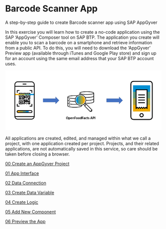 # Barcode Scanner App

A step-by-step guide to create Barcode scanner app using SAP AppGyver

In this exercise you will learn how to create a no-code application using the SAP ‘AppGyver’ Composer tool on SAP BTP. The application you create will enable you to scan a barcode on a smartphone and retrieve information from a public API. To do this, you will need to download the ‘AppGyver’ Preview app (available through iTunes and Google Play store) and sign up for an account using the same email address that your SAP BTP account uses.

![openfoodfacts](images/OpenFoodFactsDiagram.png)

All applications are created, edited, and managed within what we call a project, with one application created per project. Projects, and their related applications, are not automatically saved in this service, so care should be taken before closing a browser.

<a href="https://github.com/SAP-samples/sap-build-apps/blob/main/Workshops/front-end-applications/Bar-code-scanner-app/00%20Create%20an%20Application/readme.md"> 00 Create an AppGyver Project</a>

<a href="https://github.com/KanishkaRaghuraman/Bar-Code-Scanner-App/blob/main/01%20App%20Interface/README.md"> 01 App Interface</a>

<a href="https://github.com/KanishkaRaghuraman/Bar-Code-Scanner-App/blob/main/02%20Data%20Conenction/Readme.md"> 02 Data Connection</a>

<a href="https://github.com/KanishkaRaghuraman/Bar-Code-Scanner-App/blob/main/03%20Create%20a%20Data%20Variable/readme.md">03 Create Data Variable</a>

<a href="https://github.com/KanishkaRaghuraman/Bar-Code-Scanner-App/blob/main/04%20Create%20Logic/Readme.md">04 Create Logic</a>

<a href="https://github.com/KanishkaRaghuraman/Bar-Code-Scanner-App/tree/main/05%20Add%20New%20Component"> 05 Add New Component</a>

<a href="https://github.com/KanishkaRaghuraman/Bar-Code-Scanner-App/blob/main/06%20Preview%20the%20App/Readme.md"> 06 Preview the App</a>



